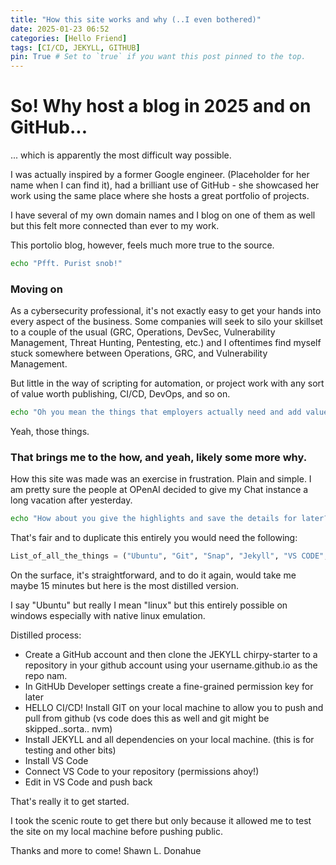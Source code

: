 ```yaml
---
title: "How this site works and why (..I even bothered)"
date: 2025-01-23 06:52
categories: [Hello Friend]
tags: [CI/CD, JEKYLL, GITHUB]
pin: True # Set to `true` if you want this post pinned to the top.
---
```


# So! Why host a blog in 2025 and on GitHub...
... which is apparently the most difficult way possible.

I was actually inspired by a former Google engineer. (Placeholder for her name when I can find it), had a brilliant use of GitHub - she showcased her work using the same place where she hosts a great portfolio of projects. 

I have several of my own domain names and I blog on one of them as well but this felt more connected than ever to my work. 

This portolio blog, however, feels much more true to the source. 

```bash
echo "Pfft. Purist snob!"
```
### Moving on
As a cybersecurity professional, it's not exactly easy to get your hands into every aspect of the business. Some companies will seek to silo your skillset to a couple of the usual (GRC, Operations, DevSec, Vulnerability Management, Threat Hunting, Pentesting, etc.) and I oftentimes find myself stuck somewhere between Operations, GRC, and Vulnerability Management. 

But little in the way of scripting for automation, or project work with any sort of value worth publishing, CI/CD, DevOps, and so on.

```bash
echo "Oh you mean the things that employers actually need and add value to your resume?"
```
Yeah, those things.

### That brings me to the how, and yeah, likely some more why. 

How this site was made was an exercise in frustration. Plain and simple. I am pretty sure the people at OPenAI decided to give my Chat instance a long vacation after yesterday. 

```bash
echo "How about you give the highlights and save the details for later?"
```

That's fair and to duplicate this entirely you would need the following:

```python
List_of_all_the_things = ("Ubuntu", "Git", "Snap", "Jekyll", "VS CODE", "GitHub Rep", "Caffeine", "Fine-Grained GITHUB permissions key", "ChatGPT", "YouTube", "Monumental Patience")
```
On the surface, it's straightforward, and to do it again, would take me maybe 15 minutes but here is the most distilled version. 

I say "Ubuntu" but really I mean "linux" but this entirely possible on windows especially with native linux emulation. 

Distilled process:

* Create a GitHub account and then clone the JEKYLL chirpy-starter to a repository in your github account using your username.github.io as the repo nam.
* In GitHUb Developer settings create a fine-grained permission key for later
* HELLO CI/CD! Install GIT on your local machine to allow you to push and pull from github (vs code does this as well and git might be skipped..sorta.. nvm)
* Install JEKYLL and all dependencies on your local machine. (this is for testing and other bits) 
* Install VS Code
* Connect VS Code to your repository (permissions ahoy!)
* Edit in VS Code and push back

That's really it to get started. 

I took the scenic route to get there but only because it allowed me to test the site on my local machine before pushing public. 

Thanks and more to come! 
Shawn L. Donahue


